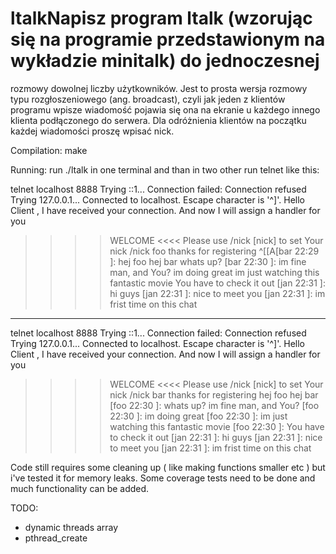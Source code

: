 # ltalkNapisz program ltalk (wzorując się na programie przedstawionym na wykładzie minitalk) do jednoczesnej 
rozmowy dowolnej liczby użytkowników. Jest to prosta wersja rozmowy typu rozgłoszeniowego 
(ang. broadcast), czyli jak jeden z klientów programu wpisze wiadomość pojawia się ona na ekranie u 
każdego innego klienta podłączonego do serwera. Dla odróżnienia klientów na początku każdej wiadomości proszę wpisać nick.

Compilation:
make

Running:
run ./ltalk in one terminal and than in two other run telnet like this:

telnet localhost 8888
Trying ::1...
Connection failed: Connection refused
Trying 127.0.0.1...
Connected to localhost.
Escape character is '^]'.
Hello Client , I have received your connection. And now I will assign a handler for you
>>>> WELCOME <<<<
>>>> Please use /nick [nick] to set Your nick
>>>> /nick foo
thanks for registering
>>>> ^[[A[bar 22:29 ]: hej foo
>>>> hej bar
>>>> whats up?
>>>> [bar 22:30 ]: im fine man, and You?
>>>> im doing great
>>>> im just watching this fantastic movie
>>>> You have to check it out
>>>> [jan 22:31 ]: hi guys
>>>> [jan 22:31 ]: nice to meet you
>>>> [jan 22:31 ]: im frist time on this chat
>>>> 

-------------------------------------------
telnet localhost 8888
Trying ::1...
Connection failed: Connection refused
Trying 127.0.0.1...
Connected to localhost.
Escape character is '^]'.
Hello Client , I have received your connection. And now I will assign a handler for you
>>>> WELCOME <<<<
>>>> Please use /nick [nick] to set Your nick
>>>> /nick bar
thanks for registering
>>>> hej foo       hej bar
>>>> [foo 22:30 ]: whats up?
>>>> im fine man, and You?
>>>> [foo 22:30 ]: im doing great
>>>> [foo 22:30 ]: im just watching this fantastic movie
>>>> [foo 22:30 ]: You have to check it out
>>>> [jan 22:31 ]: hi guys
>>>> [jan 22:31 ]: nice to meet you
>>>> [jan 22:31 ]: im frist time on this chat
>>>> 



Code still requires some cleaning up ( like making functions smaller etc ) but i've tested 
it for memory leaks. 
Some coverage tests need to be done and much functionality can be added.

TODO:
* dynamic threads array
* pthread_create